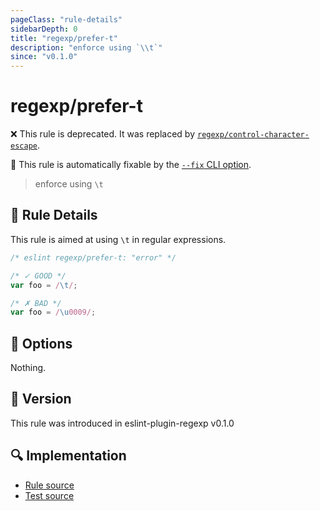 ```yaml
---
pageClass: "rule-details"
sidebarDepth: 0
title: "regexp/prefer-t"
description: "enforce using `\\t`"
since: "v0.1.0"
---
```

# regexp/prefer-t

❌ This rule is deprecated. It was replaced by [`regexp/control-character-escape`](https://ota-meshi.github.io/eslint-plugin-regexp/rules/control-character-escape.html).

🔧 This rule is automatically fixable by the [`--fix` CLI option](https://eslint.org/docs/latest/user-guide/command-line-interface#--fix).

<!-- end auto-generated rule header -->

> enforce using `\t`

## :book: Rule Details

This rule is aimed at using `\t` in regular expressions.

<eslint-code-block fix>

```js
/* eslint regexp/prefer-t: "error" */

/* ✓ GOOD */
var foo = /\t/;

/* ✗ BAD */
var foo = /\u0009/;
```

</eslint-code-block>

## :wrench: Options

Nothing.

## :rocket: Version

This rule was introduced in eslint-plugin-regexp v0.1.0

## :mag: Implementation

- [Rule source](https://github.com/ota-meshi/eslint-plugin-regexp/blob/master/lib/rules/prefer-t.ts)
- [Test source](https://github.com/ota-meshi/eslint-plugin-regexp/blob/master/tests/lib/rules/prefer-t.ts)
